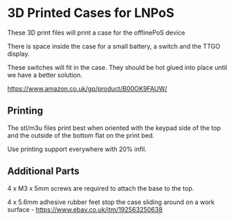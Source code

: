 # 3D Printed Cases for LNPoS

These 3D print files will print a case for the offlinePoS device

There is space inside the case for a small battery, a switch and the TTGO display.

These switches will fit in the case. They should be hot glued into place until we have a better solution.

https://www.amazon.co.uk/gp/product/B00OK9FAUW/

## Printing

The stl/m3u files print best when oriented with the keypad side of the top and the outside of the bottom flat on the print bed. 

Use printing support everywhere with 20% infil.

## Additional Parts

4 x M3 x 5mm screws are required to attach the base to the top.

4 x 5.6mm adhesive rubber feet stop the case sliding around on a work surface - https://www.ebay.co.uk/itm/192563250638
